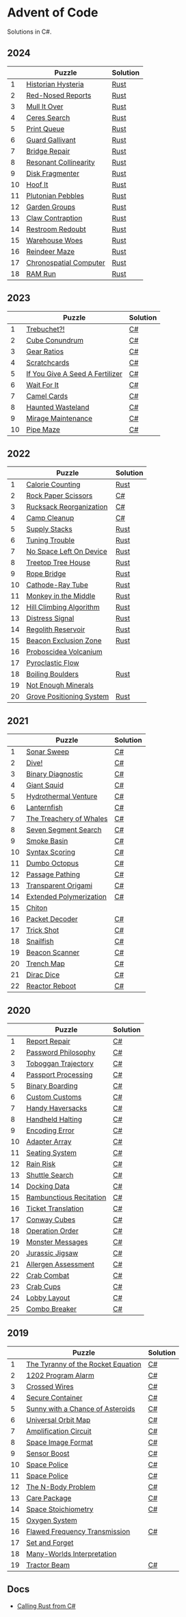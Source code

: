 # Advent of Code
Solutions in C#.

## 2024

|    | Puzzle | Solution |
|----|--------|----------|
| 1  | [Historian Hysteria](https://adventofcode.com/2024/day/1) | [Rust](https://github.com/sindrekjr/AdventOfCode/blob/master/AdventOfCode.Solutions.Rust/src/y2024/d01.rs) |
| 2  | [Red-Nosed Reports](https://adventofcode.com/2024/day/2) | [Rust](https://github.com/sindrekjr/AdventOfCode/blob/master/AdventOfCode.Solutions.Rust/src/y2024/d02.rs) |
| 3  | [Mull It Over](https://adventofcode.com/2024/day/3) | [Rust](https://github.com/sindrekjr/AdventOfCode/blob/master/AdventOfCode.Solutions.Rust/src/y2024/d03.rs) |
| 4  | [Ceres Search](https://adventofcode.com/2024/day/4) | [Rust](https://github.com/sindrekjr/AdventOfCode/blob/master/AdventOfCode.Solutions.Rust/src/y2024/d04.rs) |
| 5  | [Print Queue](https://adventofcode.com/2024/day/5) | [Rust](https://github.com/sindrekjr/AdventOfCode/blob/master/AdventOfCode.Solutions.Rust/src/y2024/d05.rs) |
| 6  | [Guard Gallivant](https://adventofcode.com/2024/day/6) | [Rust](https://github.com/sindrekjr/AdventOfCode/blob/master/AdventOfCode.Solutions.Rust/src/y2024/d06.rs) |
| 7  | [Bridge Repair](https://adventofcode.com/2024/day/7) | [Rust](https://github.com/sindrekjr/AdventOfCode/blob/master/AdventOfCode.Solutions.Rust/src/y2024/d07.rs) |
| 8  | [Resonant Collinearity](https://adventofcode.com/2024/day/8) | [Rust](https://github.com/sindrekjr/AdventOfCode/blob/master/AdventOfCode.Solutions.Rust/src/y2024/d08.rs) |
| 9  | [Disk Fragmenter](https://adventofcode.com/2024/day/9) | [Rust](https://github.com/sindrekjr/AdventOfCode/blob/master/AdventOfCode.Solutions.Rust/src/y2024/d09.rs) |
| 10 | [Hoof It](https://adventofcode.com/2024/day/10) | [Rust](https://github.com/sindrekjr/AdventOfCode/blob/master/AdventOfCode.Solutions.Rust/src/y2024/d10.rs) |
| 11 | [Plutonian Pebbles](https://adventofcode.com/2024/day/11) | [Rust](https://github.com/sindrekjr/AdventOfCode/blob/master/AdventOfCode.Solutions.Rust/src/y2024/d11.rs) |
| 12 | [Garden Groups](https://adventofcode.com/2024/day/12) | [Rust](https://github.com/sindrekjr/AdventOfCode/blob/master/AdventOfCode.Solutions.Rust/src/y2024/d12.rs) |
| 13 | [Claw Contraption](https://adventofcode.com/2024/day/13) | [Rust](https://github.com/sindrekjr/AdventOfCode/blob/master/AdventOfCode.Solutions.Rust/src/y2024/d13.rs) |
| 14 | [Restroom Redoubt](https://adventofcode.com/2024/day/14) | [Rust](https://github.com/sindrekjr/AdventOfCode/blob/master/AdventOfCode.Solutions.Rust/src/y2024/d14.rs) |
| 15 | [Warehouse Woes](https://adventofcode.com/2024/day/15) | [Rust](https://github.com/sindrekjr/AdventOfCode/blob/master/AdventOfCode.Solutions.Rust/src/y2024/d15.rs) |
| 16 | [Reindeer Maze](https://adventofcode.com/2024/day/16) | [Rust](https://github.com/sindrekjr/AdventOfCode/blob/master/AdventOfCode.Solutions.Rust/src/y2024/d16.rs) |
| 17 | [Chronospatial Computer](https://adventofcode.com/2024/day/17) | [Rust](https://github.com/sindrekjr/AdventOfCode/blob/master/AdventOfCode.Solutions.Rust/src/y2024/d17.rs) |
| 18 | [RAM Run](https://adventofcode.com/2024/day/18) | [Rust](https://github.com/sindrekjr/AdventOfCode/blob/master/AdventOfCode.Solutions.Rust/src/y2024/d18.rs) |

## 2023

|    | Puzzle | Solution |
|----|--------|----------|
| 1  | [Trebuchet?!](https://adventofcode.com/2023/day/1) | [C#](https://github.com/sindrekjr/AdventOfCode/blob/master/AdventOfCode.Solutions/Year2023/Day01/Solution.cs) |
| 2  | [Cube Conundrum](https://adventofcode.com/2023/day/2) | [C#](https://github.com/sindrekjr/AdventOfCode/blob/master/AdventOfCode.Solutions/Year2023/Day02/Solution.cs) |
| 3  | [Gear Ratios](https://adventofcode.com/2023/day/3) | [C#](https://github.com/sindrekjr/AdventOfCode/blob/master/AdventOfCode.Solutions/Year2023/Day03/Solution.cs) |
| 4  | [Scratchcards](https://adventofcode.com/2023/day/4) | [C#](https://github.com/sindrekjr/AdventOfCode/blob/master/AdventOfCode.Solutions/Year2023/Day04/Solution.cs) |
| 5  | [If You Give A Seed A Fertilizer](https://adventofcode.com/2023/day/5) | [C#](https://github.com/sindrekjr/AdventOfCode/blob/master/AdventOfCode.Solutions/Year2023/Day05/Solution.cs) |
| 6  | [Wait For It](https://adventofcode.com/2023/day/6) | [C#](https://github.com/sindrekjr/AdventOfCode/blob/master/AdventOfCode.Solutions/Year2023/Day06/Solution.cs) |
| 7  | [Camel Cards](https://adventofcode.com/2023/day/7) | [C#](https://github.com/sindrekjr/AdventOfCode/blob/master/AdventOfCode.Solutions/Year2023/Day07/Solution.cs) |
| 8  | [Haunted Wasteland](https://adventofcode.com/2023/day/8) | [C#](https://github.com/sindrekjr/AdventOfCode/blob/master/AdventOfCode.Solutions/Year2023/Day08/Solution.cs) |
| 9  | [Mirage Maintenance](https://adventofcode.com/2023/day/9) | [C#](https://github.com/sindrekjr/AdventOfCode/blob/master/AdventOfCode.Solutions/Year2023/Day09/Solution.cs) |
| 10 | [Pipe Maze](https://adventofcode.com/2023/day/10) | [C#](https://github.com/sindrekjr/AdventOfCode/blob/master/AdventOfCode.Solutions/Year2023/Day10/Solution.cs) |

## 2022

|    | Puzzle | Solution |
|----|--------|----------|
| 1  | [Calorie Counting](https://adventofcode.com/2023/day/1) | [Rust](https://github.com/sindrekjr/AdventOfCode/blob/master/AdventOfCode.Solutions.Rust/src/y2022/d01.rs) |
| 2  | [Rock Paper Scissors](https://adventofcode.com/2023/day/2 ) | [C#](https://github.com/sindrekjr/AdventOfCode/blob/master/AdventOfCode.Solutions/Year2022/Day02/Solution.cs) |
| 3  | [Rucksack Reorganization](https://adventofcode.com/2023/day/3 ) | [C#](https://github.com/sindrekjr/AdventOfCode/blob/master/AdventOfCode.Solutions/Year2022/Day03/Solution.cs) |
| 4  | [Camp Cleanup](https://adventofcode.com/2023/day/4 ) | [C#](https://github.com/sindrekjr/AdventOfCode/blob/master/AdventOfCode.Solutions/Year2022/Day04/Solution.cs) |
| 5  | [Supply Stacks](https://adventofcode.com/2023/day/5 ) | [Rust](https://github.com/sindrekjr/AdventOfCode/blob/master/AdventOfCode.Solutions.Rust/src/y2022/d05.rs) |
| 6  | [Tuning Trouble](https://adventofcode.com/2023/day/6 ) | [Rust](https://github.com/sindrekjr/AdventOfCode/blob/master/AdventOfCode.Solutions.Rust/src/y2022/d06.rs) |
| 7  | [No Space Left On Device](https://adventofcode.com/2023/day/7 ) | [Rust](https://github.com/sindrekjr/AdventOfCode/blob/master/AdventOfCode.Solutions.Rust/src/y2022/d07.rs) |
| 8  | [Treetop Tree House](https://adventofcode.com/2023/day/8 ) | [Rust](https://github.com/sindrekjr/AdventOfCode/blob/master/AdventOfCode.Solutions.Rust/src/y2022/d08.rs) |
| 9  | [Rope Bridge](https://adventofcode.com/2023/day/9 ) | [Rust](https://github.com/sindrekjr/AdventOfCode/blob/master/AdventOfCode.Solutions.Rust/src/y2022/d09.rs) |
| 10 | [Cathode-Ray Tube](https://adventofcode.com/2023/day/10) | [Rust](https://github.com/sindrekjr/AdventOfCode/blob/master/AdventOfCode.Solutions.Rust/src/y2022/d10.rs) |
| 11 | [Monkey in the Middle](https://adventofcode.com/2023/day/11) | [Rust](https://github.com/sindrekjr/AdventOfCode/blob/master/AdventOfCode.Solutions.Rust/src/y2022/d11.rs) |
| 12 | [Hill Climbing Algorithm ](https://adventofcode.com/2023/day/12) | [Rust](https://github.com/sindrekjr/AdventOfCode/blob/master/AdventOfCode.Solutions.Rust/src/y2022/d12.rs) |
| 13 | [Distress Signal](https://adventofcode.com/2023/day/13) | [Rust](https://github.com/sindrekjr/AdventOfCode/blob/master/AdventOfCode.Solutions.Rust/src/y2022/d13.rs) |
| 14 | [Regolith Reservoir](https://adventofcode.com/2023/day/14) | [Rust](https://github.com/sindrekjr/AdventOfCode/blob/master/AdventOfCode.Solutions.Rust/src/y2022/d14.rs) |
| 15 | [Beacon Exclusion Zone](https://adventofcode.com/2023/day/15) | [Rust](https://github.com/sindrekjr/AdventOfCode/blob/master/AdventOfCode.Solutions.Rust/src/y2022/d15.rs) |
| 16 | [Proboscidea Volcanium](https://adventofcode.com/2023/day/16) |
| 17 | [Pyroclastic Flow](https://adventofcode.com/2023/day/17) |
| 18 | [Boiling Boulders](https://adventofcode.com/2023/day/18) | [Rust](https://github.com/sindrekjr/AdventOfCode/blob/master/AdventOfCode.Solutions.Rust/src/y2022/d18.rs) |
| 19 | [Not Enough Minerals](https://adventofcode.com/2023/day/19) |
| 20 | [Grove Positioning System](https://adventofcode.com/2022/day/20) | [Rust](https://github.com/sindrekjr/AdventOfCode/blob/master/AdventOfCode.Solutions.Rust/src/y2022/d20.rs) |

## 2021

|    | Puzzle | Solution |
|----|--------|----------|
| 1  | [Sonar Sweep](https://adventofcode.com/2021/day/1) | [C#](https://github.com/sindrekjr/AdventOfCode/blob/master/AdventOfCode.Solutions/Year2021/Day01/Solution.cs) |
| 2  | [Dive!](https://adventofcode.com/2021/day/2) | [C#](https://github.com/sindrekjr/AdventOfCode/blob/master/AdventOfCode.Solutions/Year2021/Day02/Solution.cs) |
| 3  | [Binary Diagnostic](https://adventofcode.com/2021/day/3) | [C#](https://github.com/sindrekjr/AdventOfCode/blob/master/AdventOfCode.Solutions/Year2021/Day03/Solution.cs) |
| 4  | [Giant Squid](https://adventofcode.com/2021/day/4) | [C#](https://github.com/sindrekjr/AdventOfCode/blob/master/AdventOfCode.Solutions/Year2021/Day04/Solution.cs) |
| 5  | [Hydrothermal Venture](https://adventofcode.com/2021/day/5) | [C#](https://github.com/sindrekjr/AdventOfCode/blob/master/AdventOfCode.Solutions/Year2021/Day05/Solution.cs) |
| 6  | [Lanternfish](https://adventofcode.com/2021/day/6) | [C#](https://github.com/sindrekjr/AdventOfCode/blob/master/AdventOfCode.Solutions/Year2021/Day06/Solution.cs) |
| 7  | [The Treachery of Whales](https://adventofcode.com/2021/day/7) | [C#](https://github.com/sindrekjr/AdventOfCode/blob/master/AdventOfCode.Solutions/Year2021/Day07/Solution.cs) |
| 8  | [Seven Segment Search](https://adventofcode.com/2021/day/8) | [C#](https://github.com/sindrekjr/AdventOfCode/blob/master/AdventOfCode.Solutions/Year2021/Day08/Solution.cs) |
| 9  | [Smoke Basin](https://adventofcode.com/2021/day/9) | [C#](https://github.com/sindrekjr/AdventOfCode/blob/master/AdventOfCode.Solutions/Year2021/Day09/Solution.cs) |
| 10 | [Syntax Scoring](https://adventofcode.com/2021/day/10) | [C#](https://github.com/sindrekjr/AdventOfCode/blob/master/AdventOfCode.Solutions/Year2021/Day10/Solution.cs) |
| 11 | [Dumbo Octopus](https://adventofcode.com/2021/day/11) | [C#](https://github.com/sindrekjr/AdventOfCode/blob/master/AdventOfCode.Solutions/Year2021/Day11/Solution.cs) |
| 12 | [Passage Pathing](https://adventofcode.com/2021/day/12) | [C#](https://github.com/sindrekjr/AdventOfCode/blob/master/AdventOfCode.Solutions/Year2021/Day12/Solution.cs) |
| 13 | [Transparent Origami](https://adventofcode.com/2021/day/13) | [C#](https://github.com/sindrekjr/AdventOfCode/blob/master/AdventOfCode.Solutions/Year2021/Day13/Solution.cs) |
| 14 | [Extended Polymerization](https://adventofcode.com/2021/day/14) | [C#](https://github.com/sindrekjr/AdventOfCode/blob/master/AdventOfCode.Solutions/Year2021/Day14/Solution.cs) |
| 15 | [Chiton](https://adventofcode.com/2021/day/15) |
| 16 | [Packet Decoder](https://adventofcode.com/2021/day/16) | [C#](https://github.com/sindrekjr/AdventOfCode/blob/master/AdventOfCode.Solutions/Year2021/Day16/Solution.cs) |
| 17 | [Trick Shot](https://adventofcode.com/2021/day/17) | [C#](https://github.com/sindrekjr/AdventOfCode/blob/master/AdventOfCode.Solutions/Year2021/Day17/Solution.cs) |
| 18 | [Snailfish](https://adventofcode.com/2021/day/18) | [C#](https://github.com/sindrekjr/AdventOfCode/blob/master/AdventOfCode.Solutions/Year2021/Day18/Solution.cs) |
| 19 | [Beacon Scanner](https://adventofcode.com/2021/day/19) | [C#](https://github.com/sindrekjr/AdventOfCode/blob/master/AdventOfCode.Solutions/Year2021/Day19/Solution.cs) |
| 20 | [Trench Map](https://adventofcode.com/2021/day/20) | [C#](https://github.com/sindrekjr/AdventOfCode/blob/master/AdventOfCode.Solutions/Year2021/Day20/Solution.cs) |
| 21 | [Dirac Dice](https://adventofcode.com/2021/day/21) | [C#](https://github.com/sindrekjr/AdventOfCode/blob/master/AdventOfCode.Solutions/Year2021/Day21/Solution.cs) |
| 22 | [Reactor Reboot](https://adventofcode.com/2021/day/22) | [C#](https://github.com/sindrekjr/AdventOfCode/blob/master/AdventOfCode.Solutions/Year2021/Day22/Solution.cs) |

## 2020

|    | Puzzle | Solution |
|----|--------|----------|
| 1  | [Report Repair](https://adventofcode.com/2020/day/1) | [C#](https://github.com/sindrekjr/AdventOfCode/blob/master/AdventOfCode.Solutions/Year2020/Day01/Solution.cs) |
| 2  | [Password Philosophy](https://adventofcode.com/2020/day/2) | [C#](https://github.com/sindrekjr/AdventOfCode/blob/master/AdventOfCode.Solutions/Year2020/Day02/Solution.cs) |
| 3  | [Toboggan Trajectory](https://adventofcode.com/2020/day/3) | [C#](https://github.com/sindrekjr/AdventOfCode/blob/master/AdventOfCode.Solutions/Year2020/Day03/Solution.cs) |
| 4  | [Passport Processing](https://adventofcode.com/2020/day/4) | [C#](https://github.com/sindrekjr/AdventOfCode/blob/master/AdventOfCode.Solutions/Year2020/Day04/Solution.cs) |
| 5  | [Binary Boarding](https://adventofcode.com/2020/day/5) | [C#](https://github.com/sindrekjr/AdventOfCode/blob/master/AdventOfCode.Solutions/Year2020/Day05/Solution.cs) |
| 6  | [Custom Customs](https://adventofcode.com/2020/day/6) | [C#](https://github.com/sindrekjr/AdventOfCode/blob/master/AdventOfCode.Solutions/Year2020/Day06/Solution.cs) |
| 7  | [Handy Haversacks](https://adventofcode.com/2020/day/7) | [C#](https://github.com/sindrekjr/AdventOfCode/blob/master/AdventOfCode.Solutions/Year2020/Day07/Solution.cs) |
| 8  | [Handheld Halting](https://adventofcode.com/2020/day/8) | [C#](https://github.com/sindrekjr/AdventOfCode/blob/master/AdventOfCode.Solutions/Year2020/Day08/Solution.cs) |
| 9  | [Encoding Error](https://adventofcode.com/2020/day/9) | [C#](https://github.com/sindrekjr/AdventOfCode/blob/master/AdventOfCode.Solutions/Year2020/Day09/Solution.cs) |
| 10 | [Adapter Array](https://adventofcode.com/2020/day/10) | [C#](https://github.com/sindrekjr/AdventOfCode/blob/master/AdventOfCode.Solutions/Year2020/Day10/Solution.cs) |
| 11 | [Seating System](https://adventofcode.com/2020/day/11) | [C#](https://github.com/sindrekjr/AdventOfCode/blob/master/AdventOfCode.Solutions/Year2020/Day11/Solution.cs) |
| 12 | [Rain Risk](https://adventofcode.com/2020/day/12) | [C#](https://github.com/sindrekjr/AdventOfCode/blob/master/AdventOfCode.Solutions/Year2020/Day12/Solution.cs) |
| 13 | [Shuttle Search](https://adventofcode.com/2020/day/13) | [C#](https://github.com/sindrekjr/AdventOfCode/blob/master/AdventOfCode.Solutions/Year2020/Day13/Solution.cs) |
| 14 | [Docking Data](https://adventofcode.com/2020/day/14) | [C#](https://github.com/sindrekjr/AdventOfCode/blob/master/AdventOfCode.Solutions/Year2020/Day14/Solution.cs) |
| 15 | [Rambunctious Recitation](https://adventofcode.com/2020/day/15) | [C#](https://github.com/sindrekjr/AdventOfCode/blob/master/AdventOfCode.Solutions/Year2020/Day15/Solution.cs) |
| 16 | [Ticket Translation](https://adventofcode.com/2020/day/16) | [C#](https://github.com/sindrekjr/AdventOfCode/blob/master/AdventOfCode.Solutions/Year2020/Day16/Solution.cs) |
| 17 | [Conway Cubes](https://adventofcode.com/2020/day/17) | [C#](https://github.com/sindrekjr/AdventOfCode/blob/master/AdventOfCode.Solutions/Year2020/Day17/Solution.cs) |
| 18 | [Operation Order](https://adventofcode.com/2020/day/18) | [C#](https://github.com/sindrekjr/AdventOfCode/blob/master/AdventOfCode.Solutions/Year2020/Day18/Solution.cs) |
| 19 | [Monster Messages](https://adventofcode.com/2020/day/19) | [C#](https://github.com/sindrekjr/AdventOfCode/blob/master/AdventOfCode.Solutions/Year2020/Day19/Solution.cs) |
| 20 | [Jurassic Jigsaw](https://adventofcode.com/2020/day/20) | [C#](https://github.com/sindrekjr/AdventOfCode/blob/master/AdventOfCode.Solutions/Year2020/Day20/Solution.cs) |
| 21 | [Allergen Assessment](https://adventofcode.com/2020/day/21) | [C#](https://github.com/sindrekjr/AdventOfCode/blob/master/AdventOfCode.Solutions/Year2020/Day21/Solution.cs) |
| 22 | [Crab Combat](https://adventofcode.com/2020/day/22) | [C#](https://github.com/sindrekjr/AdventOfCode/blob/master/AdventOfCode.Solutions/Year2020/Day22/Solution.cs) |
| 23 | [Crab Cups](https://adventofcode.com/2020/day/23) | [C#](https://github.com/sindrekjr/AdventOfCode/blob/master/AdventOfCode.Solutions/Year2020/Day23/Solution.cs) |
| 24 | [Lobby Layout](https://adventofcode.com/2020/day/24) | [C#](https://github.com/sindrekjr/AdventOfCode/blob/master/AdventOfCode.Solutions/Year2020/Day24/Solution.cs) |
| 25 | [Combo Breaker](https://adventofcode.com/2020/day/25) | [C#](https://github.com/sindrekjr/AdventOfCode/blob/master/AdventOfCode.Solutions/Year2020/Day25/Solution.cs) |

## 2019

|    | Puzzle | Solution |
|----|--------|----------|
| 1  | [The Tyranny of the Rocket Equation](https://adventofcode.com/2019/day/1) | [C#](https://github.com/sindrekjr/AdventOfCode/blob/master/AdventOfCode.Solutions/Year2019/Day01/Solution.cs) |
| 2  | [1202 Program Alarm](https://adventofcode.com/2019/day/2) | [C#](https://github.com/sindrekjr/AdventOfCode/blob/master/AdventOfCode.Solutions/Year2019/Day02/Solution.cs) |
| 3  | [Crossed Wires](https://adventofcode.com/2019/day/3) | [C#](https://github.com/sindrekjr/AdventOfCode/blob/master/AdventOfCode.Solutions/Year2019/Day03/Solution.cs) |
| 4  | [Secure Container](https://adventofcode.com/2019/day/4) | [C#](https://github.com/sindrekjr/AdventOfCode/blob/master/AdventOfCode.Solutions/Year2019/Day04/Solution.cs) |
| 5  | [Sunny with a Chance of Asteroids](https://adventofcode.com/2019/day/5) | [C#](https://github.com/sindrekjr/AdventOfCode/blob/master/AdventOfCode.Solutions/Year2019/Day05/Solution.cs) |
| 6  | [Universal Orbit Map](https://adventofcode.com/2019/day/6) | [C#](https://github.com/sindrekjr/AdventOfCode/blob/master/AdventOfCode.Solutions/Year2019/Day06/Solution.cs) |
| 7  | [Amplification Circuit](https://adventofcode.com/2019/day/7) | [C#](https://github.com/sindrekjr/AdventOfCode/blob/master/AdventOfCode.Solutions/Year2019/Day07/Solution.cs) |
| 8  | [Space Image Format](https://adventofcode.com/2019/day/8) | [C#](https://github.com/sindrekjr/AdventOfCode/blob/master/AdventOfCode.Solutions/Year2019/Day08/Solution.cs) |
| 9  | [Sensor Boost](https://adventofcode.com/2019/day/9) | [C#](https://github.com/sindrekjr/AdventOfCode/blob/master/AdventOfCode.Solutions/Year2019/Day09/Solution.cs) |
| 10 | [Space Police](https://adventofcode.com/2019/day/10) | [C#](https://github.com/sindrekjr/AdventOfCode/blob/master/AdventOfCode.Solutions/Year2019/Day10/Solution.cs) |
| 11 | [Space Police](https://adventofcode.com/2019/day/11) | [C#](https://github.com/sindrekjr/AdventOfCode/blob/master/AdventOfCode.Solutions/Year2019/Day11/Solution.cs) |
| 12 | [The N-Body Problem](https://adventofcode.com/2019/day/12) | [C#](https://github.com/sindrekjr/AdventOfCode/blob/master/AdventOfCode.Solutions/Year2019/Day12/Solution.cs) |
| 13 | [Care Package](https://adventofcode.com/2019/day/13) | [C#](https://github.com/sindrekjr/AdventOfCode/blob/master/AdventOfCode.Solutions/Year2019/Day13/Solution.cs) |
| 14 | [Space Stoichiometry](https://adventofcode.com/2019/day/14) | [C#](https://github.com/sindrekjr/AdventOfCode/blob/master/AdventOfCode.Solutions/Year2019/Day14/Solution.cs) |
| 15 | [Oxygen System ](https://adventofcode.com/2019/day/15) | |
| 16 | [Flawed Frequency Transmission](https://adventofcode.com/2019/day/16) | [C#](https://github.com/sindrekjr/AdventOfCode/blob/master/AdventOfCode.Solutions/Year2019/Day16/Solution.cs) |
| 17 | [Set and Forget](https://adventofcode.com/2019/day/17) | |
| 18 | [Many-Worlds Interpretation](https://adventofcode.com/2019/day/18) | |
| 19 | [Tractor Beam](https://adventofcode.com/2019/day/19) | [C#](https://github.com/sindrekjr/AdventOfCode/blob/master/AdventOfCode.Solutions/Year2019/Day19/Solution.cs) |

## Docs

- [Calling Rust from C#](https://dev.to/living_syn/calling-rust-from-c-6hk)
